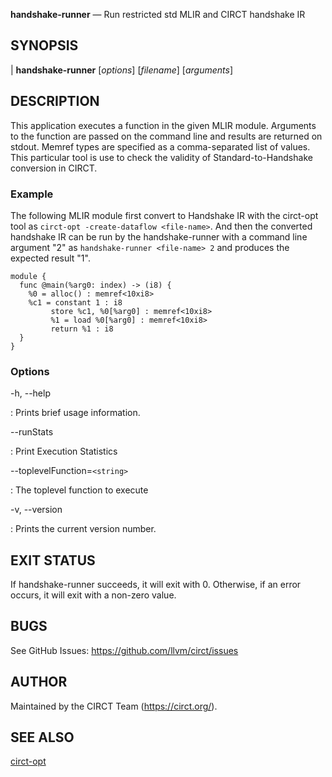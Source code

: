 **handshake-runner** — Run restricted std MLIR and CIRCT handshake IR

## SYNOPSIS

| **handshake-runner** \[_options_] \[_filename_] \[_arguments_]

## DESCRIPTION

This application executes a function in the given MLIR module. Arguments to the 
function are passed on the command line and results are returned on stdout. 
Memref types are specified as a comma-separated list of values. This particular 
tool is use to check the validity of Standard-to-Handshake conversion in CIRCT.

### Example

The following MLIR module first convert to Handshake IR with the circt-opt tool 
as `circt-opt -create-dataflow <file-name>`. And then the converted handshake IR
can be run by the handshake-runner with a command line argument "2" as 
`handshake-runner <file-name> 2` and produces the expected result "1".
```
module {
  func @main(%arg0: index) -> (i8) {
    %0 = alloc() : memref<10xi8>
    %c1 = constant 1 : i8
         store %c1, %0[%arg0] : memref<10xi8>
         %1 = load %0[%arg0] : memref<10xi8>
         return %1 : i8
  }
}
```

### Options

-h, --help

: Prints brief usage information.

--runStats

: Print Execution Statistics

--toplevelFunction=`<string>`

: The toplevel function to execute

-v, --version

: Prints the current version number.

## EXIT STATUS

If handshake-runner succeeds, it will exit with 0.  Otherwise, if an  error
occurs, it will exit with a non-zero value.

## BUGS

See GitHub Issues: <https://github.com/llvm/circt/issues>

## AUTHOR

Maintained by the CIRCT Team (https://circt.org/).

## SEE ALSO

[circt-opt](circt-opt.md)


